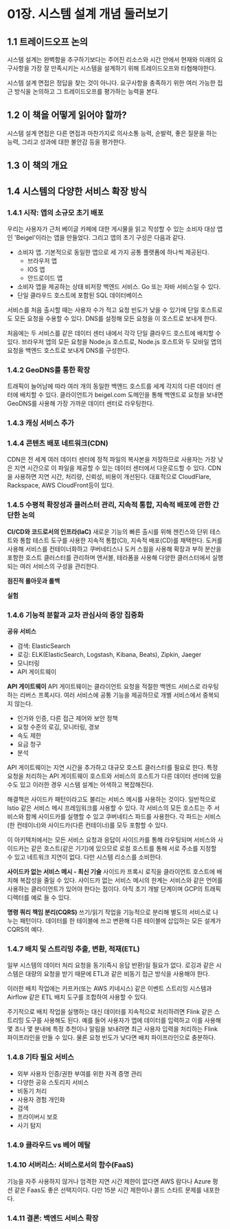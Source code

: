 # 01장. 시스템 설계 개념 둘러보기

## 1.1 트레이드오프 논의
시스템 설계는 완벽함을 추구하기보다는 주어진 리소스와 시간 안에서 현재와 미래의 요구사항을 가장 잘 만족시키는 시스템을 설계하기 위해 트레이드오프와 타협해야한다. 

시스템 설계 면접은 정답을 찾는 것이 아니다. 요구사항을 충족하기 위한 여러 가능한 접근 방식을 논의하고 그 트레이드오프를 평가하는 능력을 본다.

## 1.2 이 책을 어떻게 읽어야 할까?
시스템 설계 면접은 다른 면접과 마찬가지로 의사소통 능력, 순발력, 좋은 질문을 하는 능력, 그리고 성과에 대한 불안감 등을 평가한다. 

## 1.3 이 책의 개요

## 1.4 시스템의 다양한 서비스 확장 방식
### 1.4.1 시작: 앱의 소규모 초기 배포
우리는 사용자가 근처 베이글 카페에 대한 게시물을 읽고 작성할 수 있는 소비자 대상 앱인 'Beigel'이라는 앱을 만들었다. 그리고 앱의 초기 구성은 다음과 같다.
- 소비자 앱. 기본적으로 동일한 앱으로 세 가지 공통 플랫폼에 하나씩 제공된다.
  - 브라우저 앱
  - IOS 앱
  - 안드로이드 앱
- 소비자 앱을 제공하는 상태 비저장 백엔드 서비스. Go 또는 자바 서비스일 수 있다.
- 단일 클라우드 호스트에 포함된 SQL 데이터베이스

서비스를 처음 출시할 때는 사용자 수가 적고 요청 빈도가 낮을 수 있기에 단일 호스트로도 모든 요청을 수용할 수 있다. DNS를 설정해 모든 요청을 이 호스트로 보내게 한다.

처음에는 두 서비스를 같은 데이터 센터 내에서 각각 단일 클라우드 호스트에 배치할 수 있다. 브라우저 앱의 모든 요청을 Node.js 호스트로, Node.js 호스트와 두 모바일 앱의 요청을 백엔드 호스트로 보내게 DNS를 구성한다.

### 1.4.2 GeoDNS를 통한 확장
트래픽이 늘어남에 따라 여러 개의 동일한 백엔드 호스트를 세계 각지의 다른 데이터 센터에 배치할 수 있다. 클라이언트가 beigel.com 도메인을 통해 백엔드로 요청을 보내면 GeoDNS를 사용해 가장 가까운 데이터 센터로 라우팅한다.

### 1.4.3 캐싱 서비스 추가

### 1.4.4 콘텐츠 배포 네트워크(CDN)
CDN은 전 세계 여러 데이터 센터에 정적 파일의 복사본을 저장하므로 사용자는 가장 낮은 지연 시간으로 이 파일을 제공할 수 있는 데이터 센터에서 다운로드할 수 있다. CDN을 사용하면 지연 시간, 처리량, 신뢰성, 비용이 개선된다. 대표적으로 CloudFlare, Rackspace, AWS CloudFront등이 있다.

### 1.4.5 수평적 확장성과 클러스터 관리, 지속적 통합, 지속적 배포에 관한 간단한 논의
**CI/CD와 코드로서의 인프라(IaC)**
새로운 기능의 빠른 출시를 위해 젠킨스와 단위 테스트와 통합 테스트 도구를 사용한 지속적 통합(CI), 지속적 배포(CD)를 채택한다. 도커를 사용해 서비스를 컨테이너화하고 쿠버네티스나 도커 스웜을 사용해 확장과 부하 분산을 포함한 호스트 클러스터를 관리하며 앤서블, 테라폼을 사용해 다양한 클러스터에서 실행되는 여러 서비스의 구성을 관리한다.

**점진적 롤아웃과 롤백**

**실험**

### 1.4.6 기능적 분할과 교차 관심사의 중앙 집중화
**공유 서비스**
- 검색: ElasticSearch
- 로깅: ELK(ElasticSearch, Logstash, Kibana, Beats), Zipkin, Jaeger
- 모니터링
- API 게이트웨이

**API 게이트웨이**
API 게이트웨이는 클라이언트 요청을 적절한 백엔드 서비스로 라우팅하는 리버스 프록시다. 여러 서비스에 공통 기능을 제공하므로 개별 서비스에서 중복되지 않는다.
- 인가와 인증, 다른 접근 제어와 보안 정책
- 요청 수준의 로깅, 모니터링, 경보
- 속도 제한
- 요금 청구
- 분석

API 게이트웨이는 지연 시간을 추가하고 대규모 호스트 클러스터를 필요로 한다. 특정 요청을 처리하는 API 게이트웨이 호스트와 서비스의 호스트가 다른 데이터 센터에 있을수도 있고 이러한 경우 시스템 설계는 어색하고 복잡해진다.

해결책은 사이드카 패턴이라고도 불리는 서비스 메시를 사용하는 것이다. 일반적으로 Istio 같은 서비스 메시 프레임워크를 사용할 수 있다. 각 서비스의 모든 호스트는 주 서비스와 함께 사이드카를 실행할 수 있고 쿠버네티스 파드를 사용한다. 각 파드는 서비스(한 컨테이너)와 사이드카(다른 컨테이너)를 모두 포함할 수 있다.

이 아키텍처에서는 모든 서비스 요청과 응답이 사이드카를 통해 라우팅되며 서비스와 사이드카는 같은 호스트(같은 기기)에 있으므로 로컬 호스트를 통해 서로 주소를 지정할 수 있고 네트워크 지연이 없다. 다만 시스템 리소스를 소비한다.

**사이드카 없는 서비스 메시 - 최신 기술**
사이드카 프록시 로직을 클라이언트 호스트에 배치해 복잡성을 줄일 수 있다. 사이드카 없는 서비스 메시의 한계는 서비스와 같은 언어를 사용하는 클라이언트가 있어야 한다는 점이다. 아직 초기 개발 단계이며 GCP의 트래픽 디렉터를 예로 들 수 있다.

**명령 쿼리 책임 분리(CQRS)**
쓰기/읽기 작업을 기능적으로 분리해 별도의 서비스로 나누는 패턴이다. 데이터를 한 테이블에 쓰고 변환해 다른 테이블에 삽입하는 모든 설계가 CQRS의 예다. 

### 1.4.7 배치 및 스트리밍 추출, 변환, 적재(ETL)
일부 시스템의 데이터 처리 요청을 동기(즉시 응답 반환)일 필요가 없다. 로깅과 같은 시스템은 대량의 요청을 받기 때문에 ETL과 같은 비동기 접근 방식을 사용해야 한다.

이러한 배치 작업에는 카프카(또는 AWS 키네시스) 같은 이벤트 스트리밍 시스템과 Airflow 같은 ETL 배치 도구를 조합하여 사용할 수 있다.

주기적으로 배치 작업을 실행하는 대신 데이터를 지속적으로 처리하려면 Flink 같은 스트리밍 도구를 사용해도 된다. 예를 들어 사용자가 앱에 데이터를 입력하고 이를 사용해 몇 초나 몇 분내에 특정 추천이나 알림을 보내려면 최근 사용자 입력을 처리하는 Flink 파이프라인을 만들 수 있다. 물론 요청 빈도가 낮다면 배치 파이프라인으로 충분하다.

### 1.4.8 기타 필요 서비스
- 외부 사용자 인증/권한 부여를 위한 자격 증명 관리
- 다양한 공유 스토리지 서비스
- 비동기 처리
- 사용자 경험 개인화
- 검색
- 프라이버시 보호
- 사기 탐지

### 1.4.9 클라우드 vs 베어 메탈

### 1.4.10 서버리스: 서비스로서의 함수(FaaS)
기능을 자주 사용하지 않거나 엄격한 지연 시간 제한이 없다면 AWS 람다나 Azure 펑션 같은 Faas도 좋은 선택지이다. 다만 15분 시간 제한이나 콜드 스타트 문제를 내포한다.

### 1.4.11 결론: 백엔드 서비스 확장
